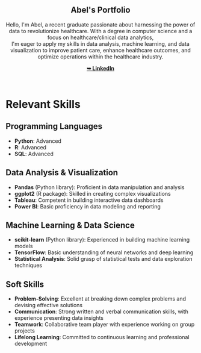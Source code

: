 <div align="center">

  <br />
  <br />

  <h2 align="center">Abel's Portfolio</h2>

  Hello, I'm Abel, a recent graduate passionate about harnessing the power of data to revolutionize healthcare. With a degree in computer science and a focus on healthcare/clinical data analytics, <br />I'm eager to apply my skills in data analysis, machine learning, and data visualization to improve patient care, enhance healthcare outcomes, and optimize operations within the healthcare industry.

  <a href="https://www.linkedin.com/mynetwork/"><strong>➥ LinkedIn</strong></a>

</div>

<br />

# Relevant Skills

## Programming Languages

- **Python**: Advanced
- **R**: Advanced
- **SQL**: Advanced

## Data Analysis & Visualization

- **Pandas** (Python library): Proficient in data manipulation and analysis
- **ggplot2** (R package): Skilled in creating complex visualizations
- **Tableau**: Competent in building interactive data dashboards
- **Power BI**: Basic proficiency in data modeling and reporting

## Machine Learning & Data Science

- **scikit-learn** (Python library): Experienced in building machine learning models
- **TensorFlow**: Basic understanding of neural networks and deep learning
- **Statistical Analysis**: Solid grasp of statistical tests and data exploration techniques

## Soft Skills

- **Problem-Solving**: Excellent at breaking down complex problems and devising effective solutions
- **Communication**: Strong written and verbal communication skills, with experience presenting data insights
- **Teamwork**: Collaborative team player with experience working on group projects
- **Lifelong Learning**: Committed to continuous learning and professional development
